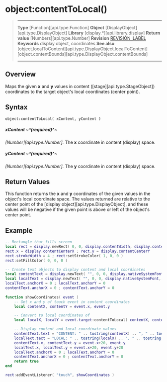 # object:contentToLocal()

> --------------------- ------------------------------------------------------------------------------------------
> __Type__              [Function][api.type.Function]
> __Object__            [DisplayObject][api.type.DisplayObject]
> __Library__           [display.*][api.library.display]
> __Return value__      [Numbers][api.type.Number]
> __Revision__          [REVISION_LABEL](REVISION_URL)
> __Keywords__          display object, coordinates
> __See also__          [object.localToContent][api.type.DisplayObject.localToContent]
>								[object.contentBounds][api.type.DisplayObject.contentBounds]
> --------------------- ------------------------------------------------------------------------------------------


## Overview

Maps the given __x__ and __y__ values in content ([stage][api.type.StageObject]) coordinates to the target object's local coordinates (center point).


## Syntax

	object:contentToLocal( xContent, yContent )

##### xContent ~^(required)^~

_[Number][api.type.Number]._ The __x__ coordinate in content (display) space.

##### yContent ~^(required)^~

_[Number][api.type.Number]._ The __y__ coordinate in content (display) space.


## Return Values

This function returns the __x__ and __y__ coordinates of the given values in the object's local coordinate space. The values returned are relative to the center point of the [display&nbsp;object][api.type.DisplayObject], and these values will be negative if the given point is above or left of the object's center point.

## Example
 
``````lua
-- Rectangle that fills screen
local rect = display.newRect( 0, 0, display.contentWidth, display.contentHeight )
rect.x = display.contentCenterX ; rect.y = display.contentCenterY
rect.strokeWidth = 4 ; rect:setStrokeColor( 1, 0, 0 )
rect:setFillColor( 0, 0, 0 )

-- Create text objects to display content and local coordinates
local contentText = display.newText( "", 0, 0, display.nativeSystemFont, 16 )
local localText = display.newText( "", 0, 0, display.nativeSystemFont, 16 )
localText.anchorX = 0 ; localText.anchorY = 0
contentText.anchorX = 0 ; contentText.anchorY = 0
 
function showCoordinates( event )
    -- Get x and y of touch event in content coordinates
    local contentX, contentY = event.x, event.y

    -- Convert to local coordinates of 
    local localX, localY = event.target:contentToLocal( contentX, contentY )        

    -- Display content and local coordinate values
    contentText.text = "CONTENT: " .. tostring(contentX) .. ", " .. tostring(contentY)
    localText.text = "LOCAL: " .. tostring(localX) .. ", " .. tostring(localY)
    contentText.x, contentText.y = event.x+20, event.y
    localText.x, localText.y = event.x+20, event.y+20
    localText.anchorX = 0 ; localText.anchorY = 0
    contentText.anchorX = 0 ; contentText.anchorY = 0
    return true
end

rect:addEventListener( "touch", showCoordinates )
``````
